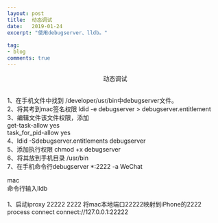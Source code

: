 ```yaml
---
layout: post
title:  动态调试
date:   2019-01-24
excerpt: "使用debugserver、lldb。"
 
tag:
- blog
comments: true
---
```

<center>动态调试</center><br>


1、在手机文件中找到 /developer/usr/bin中debugserver文件。<br>
2、将其考到mac签名权限 ldid -e debugserver > debugserver.entitlement<br>
3、编辑文件该文件权限，添加<br>
get-task-allow  yes <br>
task_for_pid-allow    yes<br>
4、ldid -Sdebugserver.entitlements debugserver<br>
5、添加执行权限 chmod +x debugserver<br>
6、将其放到手机目录 /usr/bin<br>
7、在手机命令行debugserver *:2222 -a WeChat <br>

mac<br>
命令行输入lldb <br>   
1、启动iproxy 22222 2222 将mac本地端口22222映射到iPhone的2222<br>
process connect connect://127.0.0.1:22222 <br>
